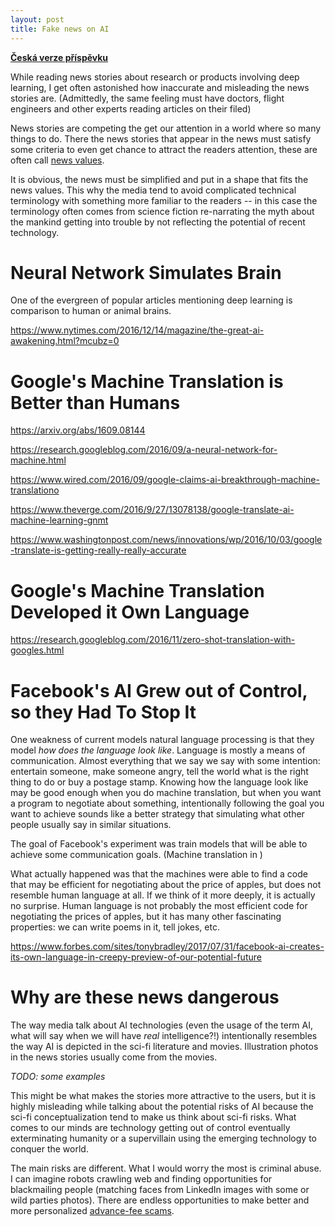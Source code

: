 ```yaml
---
layout: post
title: Fake news on AI
---
```


__[Česká verze příspěvku](/2017/05/29/Fake-news-o-AI.html)__

While reading news stories about research or products involving deep learning, I
get often astonished how inaccurate and misleading the news stories are.
(Admittedly, the same feeling must have doctors, flight engineers and other
experts reading articles on their filed)

News stories are competing the get our attention in a world where so many things
to do. There the news stories that appear in the news must satisfy some criteria
to even get chance to attract the readers attention, these are often call [news
values](https://en.wikipedia.org/wiki/News_values).

It is obvious, the news must be simplified and put in a shape that fits the news
values. This why the media tend to avoid complicated technical terminology with
something more familiar to the readers -- in this case the terminology often
comes from science fiction re-narrating the myth about the mankind getting into
trouble by not reflecting the potential of recent technology.

# Neural Network Simulates Brain

One of the evergreen of popular articles mentioning deep learning is comparison
to human or animal brains.

https://www.nytimes.com/2016/12/14/magazine/the-great-ai-awakening.html?mcubz=0

# Google's Machine Translation is Better than Humans

https://arxiv.org/abs/1609.08144

https://research.googleblog.com/2016/09/a-neural-network-for-machine.html

https://www.wired.com/2016/09/google-claims-ai-breakthrough-machine-translationo

https://www.theverge.com/2016/9/27/13078138/google-translate-ai-machine-learning-gnmt

https://www.washingtonpost.com/news/innovations/wp/2016/10/03/google-translate-is-getting-really-really-accurate


# Google's Machine Translation Developed it Own Language

https://research.googleblog.com/2016/11/zero-shot-translation-with-googles.html

# Facebook's AI Grew out of Control, so they Had To Stop It

One weakness of current models natural language processing is that they model
_how does the language look like_. Language is mostly a means of communication.
Almost everything that we say we say with some intention: entertain someone,
make someone angry, tell the world what is the right thing to do or buy a
postage stamp. Knowing how the language look like may be good enough when you do
machine translation, but when you want a program to negotiate about something,
intentionally following the goal you want to achieve sounds like a better
strategy that simulating what other people usually say in similar situations.

The goal of Facebook's experiment was train models that will be able to achieve
some communication goals. (Machine translation in )

What actually happened was that the machines were able to find a code that may
be efficient for negotiating about the price of apples, but does not resemble
human language at all. If we think of it more deeply, it is actually no
surprise. Human language is not probably the most efficient code for negotiating
the prices of apples, but it has many other fascinating properties: we can
write poems in it, tell jokes, etc.

https://www.forbes.com/sites/tonybradley/2017/07/31/facebook-ai-creates-its-own-language-in-creepy-preview-of-our-potential-future

# Why are these news dangerous

The way media talk about AI technologies (even the usage of the term AI, what
will say when we will have _real_ intelligence?!) intentionally resembles the
way AI is depicted in the sci-fi literature and movies. Illustration photos in
the news stories usually come from the movies.

_TODO: some examples_

This might be what makes the stories more attractive to the users, but it is
highly misleading while talking about the potential risks of AI because the
sci-fi conceptualization tend to make us think about sci-fi risks. What comes to
our minds are technology getting out of control eventually exterminating
humanity or a supervillain using the emerging technology to conquer the world.

The main risks are different. What I would worry the most is criminal abuse. I
can imagine robots crawling web and finding opportunities for blackmailing
people (matching faces from LinkedIn images with some or wild parties photos).
There are endless opportunities to make better and more personalized
[advance-fee scams](https://en.wikipedia.org/wiki/Advance-fee_scam).
